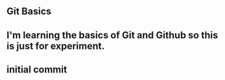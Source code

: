 Git Basics
----------
I'm learning the basics of Git and Github so this is just for experiment.
-----------------------------------------
initial commit
----------------